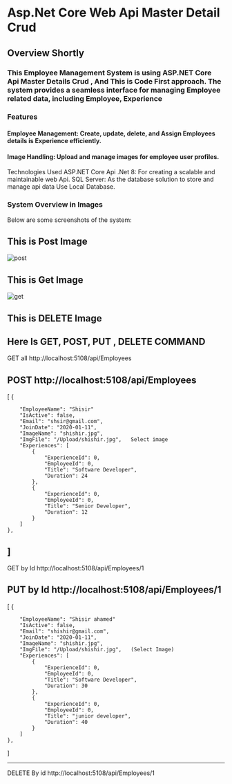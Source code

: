 # Asp.Net Core Web Api Master Detail Crud
## Overview Shortly
### This Employee Management System is using ASP.NET Core Api Master Details Crud , And This is Code First approach. The system provides a seamless interface for managing Employee related data, including Employee, Experience


### Features
#### Employee Management: Create, update, delete, and Assign Employees  details is Experience efficiently.
#### Image Handling: Upload and manage images for employee  user profiles.

Technologies Used
ASP.NET Core Api .Net 8: For creating a scalable and maintainable web Api.
SQL Server: As the database solution to store and manage api data Use Local Database.
### System Overview in Images
<span>Below are some screenshots of the system:
</span>
## This is Post Image
![post](https://github.com/user-attachments/assets/11abdcc9-88bd-4f9e-b766-31977da198c7)

## This is Get Image
![get](https://github.com/user-attachments/assets/5b753be0-0c66-44c2-a994-43bc7413231e)

## This is DELETE Image



## Here Is GET, POST, PUT , DELETE COMMAND
GET all
http://localhost:5108/api/Employees

POST
http://localhost:5108/api/Employees
---------------------------------------------------------------------------------
[
       {
      
        "EmployeeName": "Shisir"
        "IsActive": false,
        "Email": "shsir@gmail.com",
        "JoinDate": "2020-01-11",
        "ImageName": "shishir.jpg",
        "ImgFile": "/Upload/shishir.jpg",   Select image
        "Experiences": [
            {
                "ExperienceId": 0,
                "EmployeeId": 0,
                "Title": "Software Developer",
                "Duration": 24
            },
            {
                "ExperienceId": 0,
                "EmployeeId": 0,
                "Title": "Senior Developer",
                "Duration": 12
            }
        ]
    },
]
-----------------------------------------------------------------------------------

GET by Id
http://localhost:5108/api/Employees/1


PUT by Id
http://localhost:5108/api/Employees/1
----------------------------------------------------------------------------------
[
    {
      
        "EmployeeName": "Shisir ahamed"
        "IsActive": false,
        "Email": "shishir@gmail.com",
        "JoinDate": "2020-01-11",
        "ImageName": "shishir.jpg",
        "ImgFile": "/Upload/shishir.jpg",   (Select Image)
        "Experiences": [
            {
                "ExperienceId": 0,
                "EmployeeId": 0,
                "Title": "Software Developer",
                "Duration": 30
            },
            {
                "ExperienceId": 0,
                "EmployeeId": 0,
                "Title": "junior developer",
                "Duration": 40
            }
        ]
    },
]

-----------------------------------------------------------------------

DELETE By id
http://localhost:5108/api/Employees/1


